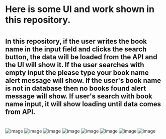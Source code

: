 # Here is some UI and work shown in this repository.
#
## In this repository, if the user writes the book name in the input field and clicks the search button, the data will be loaded from the API and the UI will show it. If the user searches with empty input the please type your book name alert message will show. If the user's book name is not in database then no books found alert message will show. If user's search with book name input, it will show loading until data comes from API.
#
![image](https://github.com/DeveloperOmarFaruk/JS-book-archive/assets/75971859/8718869a-ee0c-4653-88ef-f4d7e6ef9540)
![image](https://github.com/DeveloperOmarFaruk/JS-book-archive/assets/75971859/38eb55f1-a195-41df-87c5-ae4a0de2f056)
![image](https://github.com/DeveloperOmarFaruk/JS-book-archive/assets/75971859/0e1dd742-7a6c-45c1-9c8d-81d2c7efa0ad)
![image](https://github.com/DeveloperOmarFaruk/JS-book-archive/assets/75971859/c6d5aedc-7a68-4048-83b1-e519225150ca)
![image](https://github.com/DeveloperOmarFaruk/JS-book-archive/assets/75971859/6eb863df-59da-4c23-9a2f-31a84807851c)
![image](https://github.com/DeveloperOmarFaruk/JS-book-archive/assets/75971859/f5a9a9df-0e03-4b8f-8c39-e54e55f77710)
![image](https://github.com/DeveloperOmarFaruk/JS-book-archive/assets/75971859/0042baef-4722-491d-9513-548999c34d48)
![image](https://github.com/DeveloperOmarFaruk/JS-book-archive/assets/75971859/0a9950c7-8c0f-4bad-b6b7-c2ef16acd206)
